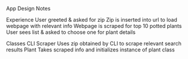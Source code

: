 App Design Notes

Experience
    User greeted & asked for zip
    Zip is inserted into url to load webpage with relevant info
    Webpage is scraped for top 10 potted plants
    User sees list & asked to choose one for plant details

Classes
    CLI
    Scraper
        Uses zip obtained by CLI to scrape relevant search results
    Plant
        Takes scraped info and initializes instance of plant class